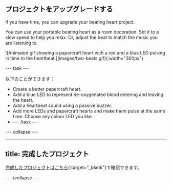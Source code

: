 ## プロジェクトをアップグレードする

<div style="display: flex; flex-wrap: wrap">
<div style="flex-basis: 200px; flex-grow: 1; margin-right: 15px;">
If you have time, you can upgrade your beating heart project. 

You can use your portable beating heart as a room decoration. Set it to a slow speed to help you relax. Or, adjust the beat to match the music you are listening to. 
</div>
<div>
![Animated gif showing a papercraft heart with a red and a blue LED pulsing in time to the heartbeat.](images/two-beats.gif){:width="300px"}
</div>
</div>

--- task ---

以下のことができます：
+ Create a better papercraft heart.
+ Add a blue LED to represent de-oxygenated blood entering and leaving the heart.
+ Add a heartbeat sound using a passive buzzer.
+ Add more LEDs and papercraft hearts and make them pulse at the same time. Choose any colour LED you like.
+ --- /task ---

--- collapse ---

---
title: 完成したプロジェクト
---

[完成したプロジェクトはこちら](https://rpf.io/p/en/beating-heart-get){:target="_blank"}で確認できます。

--- /collapse ---
